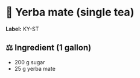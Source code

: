 # 🍃 Yerba mate (single tea)

**Label:** KY-ST

## ⚖ Ingredient (1 gallon)

* 200 g sugar
* 25 g yerba mate
